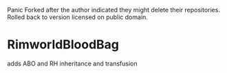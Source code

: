 Panic Forked after the author indicated they might delete their repositories. Rolled back to version licensed on public domain.

# RimworldBloodBag
adds ABO and RH inheritance and transfusion
